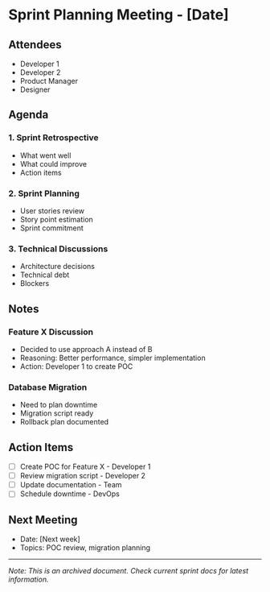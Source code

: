 # Sprint Planning Meeting - [Date]

## Attendees
- Developer 1
- Developer 2
- Product Manager
- Designer

## Agenda

### 1. Sprint Retrospective
- What went well
- What could improve
- Action items

### 2. Sprint Planning
- User stories review
- Story point estimation
- Sprint commitment

### 3. Technical Discussions
- Architecture decisions
- Technical debt
- Blockers

## Notes

### Feature X Discussion
- Decided to use approach A instead of B
- Reasoning: Better performance, simpler implementation
- Action: Developer 1 to create POC

### Database Migration
- Need to plan downtime
- Migration script ready
- Rollback plan documented

## Action Items
- [ ] Create POC for Feature X - Developer 1
- [ ] Review migration script - Developer 2
- [ ] Update documentation - Team
- [ ] Schedule downtime - DevOps

## Next Meeting
- Date: [Next week]
- Topics: POC review, migration planning

---
*Note: This is an archived document. Check current sprint docs for latest information.*